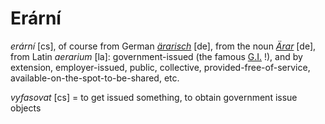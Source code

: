 Erární
===

*erární* [cs], of course from German *[ärarisch](http://www.duden.de/rechtschreibung/aerarisch)* [de], from the noun *[Ärar](http://de.wikipedia.org/wiki/%C3%84rar)* [de], from Latin *aerarium* [la]: government-issued (the famous [G.I.](<http://en.wikipedia.org/wiki/G.I._(military)>) !), and by extension, employer-issued, public, collective, provided-free-of-service, available-on-the-spot-to-be-shared, etc.

*vyfasovat* [cs] = to get issued something, to obtain government issue objects
